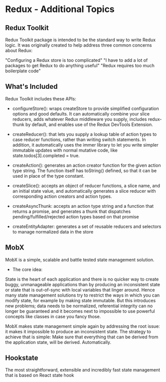 # Redux - Additional Topics

## Redux Toolkit

Redux Toolkit package is intended to be the standard way to write Redux logic. It was originally created to help address three common concerns about Redux:

"Configuring a Redux store is too complicated"
"I have to add a lot of packages to get Redux to do anything useful"
"Redux requires too much boilerplate code"

## What's Included

Redux Toolkit includes these APIs:

- configureStore(): wraps createStore to provide simplified configuration options and good defaults. It can automatically combine your slice reducers, adds whatever Redux middleware you supply, includes redux-thunk by default, and enables use of the Redux DevTools Extension.

- createReducer(): that lets you supply a lookup table of action types to case reducer functions, rather than writing switch statements. In addition, it automatically uses the immer library to let you write simpler immutable updates with normal mutative code, like state.todos[3].completed = true.

- createAction(): generates an action creator function for the given action type string. The function itself has toString() defined, so that it can be used in place of the type constant.

- createSlice(): accepts an object of reducer functions, a slice name, and an initial state value, and automatically generates a slice reducer with corresponding action creators and action types.

- createAsyncThunk: accepts an action type string and a function that returns a promise, and generates a thunk that dispatches pending/fulfilled/rejected action types based on that promise

- createEntityAdapter: generates a set of reusable reducers and selectors to manage normalized data in the store

## MobX

MobX is a simple, scalable and battle tested state management solution.

- The core idea:

State is the heart of each application and there is no quicker way to create buggy, unmanageable applications than by producing an inconsistent state or state that is out-of-sync with local variables that linger around. Hence many state management solutions try to restrict the ways in which you can modify state, for example by making state immutable. But this introduces new problems; data needs to be normalized, referential integrity can no longer be guaranteed and it becomes next to impossible to use powerful concepts like classes in case you fancy those.

MobX makes state management simple again by addressing the root issue: it makes it impossible to produce an inconsistent state. The strategy to achieve that is simple: Make sure that everything that can be derived from the application state, will be derived. Automatically.

## Hookstate

The most straightforward, extensible and incredibly fast state management that is based on React state hook

